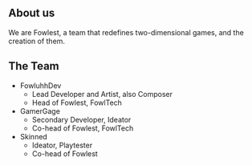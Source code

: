 ## About us

We are Fowlest, a team that redefines two-dimensional games, and the creation of them.

## The Team

- FowluhhDev
    - Lead Developer and Artist, also Composer
    - Head of Fowlest, FowlTech
- GamerGage
    - Secondary Developer, Ideator
    - Co-head of Fowlest, FowlTech
- Skinned
    - Ideator, Playtester
    - Co-head of Fowlest
